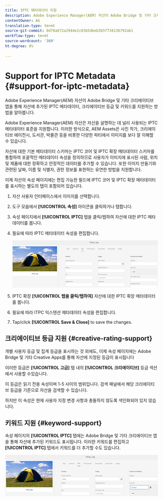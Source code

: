 ```yaml
---
title: IPTC 메타데이터 지원
description: Adobe Experience Manager(AEM) 자산이 Adobe Bridge 및 기타 크리에이티브 앱을 통해 자산에 추가된 IPTC 메타데이터, 크리에이티브 등급 및 키워드를 지원하는 방법을 알아봅니다.
contentOwner: AG
translation-type: tm+mt
source-git-commit: 0d70a672a2944e2c03b54beb3b5f734136792ab1
workflow-type: tm+mt
source-wordcount: '369'
ht-degree: 0%

---
```



# Support for IPTC Metadata {#support-for-iptc-metadata}

Adobe Experience Manager(AEM) 자산이 Adobe Bridge 및 기타 크리에이티브 앱을 통해 자산에 추가된 IPTC 메타데이터, 크리에이티브 등급 및 키워드를 지원하는 방법을 알아봅니다.

Adobe Experience Manager(AEM) 자산은 자산을 설명하는 데 널리 사용되는 IPTC 메타데이터 표준을 지원합니다. 이러한 방식으로, AEM Assets은 사진 작가, 크리에이티브 에이전시, 도서관, 박물관 등을 비롯한 다양한 파티에서 이미지를 보다 잘 이해할 수 있습니다.

자산에 대한 기본 메타데이터 스키마는 IPTC 코어 및 IPTC 확장 메타데이터 스키마를 통합하여 포괄적인 메타데이터 속성을 정의하므로 사용자가 이미지에 표시된 사람, 위치 및 제품에 대한 정확하고 안정적인 데이터를 추가할 수 있습니다. 또한 이미지 만들기와 관련된 날짜, 이름 및 식별자, 권한 정보를 표현하는 유연한 방법을 지원합니다.

이제 자산의 속성 페이지에는 편집 가능한 필드에 IPTC 코어 및 IPTC 확장 메타데이터를 표시하는 별도의 탭이 포함되어 있습니다.

1. 자산 사용자 인터페이스에서 이미지를 선택합니다.
1. 도구 모음에서 **[!UICONTROL 속성]** 아이콘을 클릭하거나 탭합니다.
1. 속성 페이지에서 **[!UICONTROL IPTC]** 탭을 클릭/탭하여 자산에 대한 IPTC 메타데이터를 봅니다.
1. 필요에 따라 IPTC 메타데이터 속성을 편집합니다.

   ![iptc_tab](assets/iptc_tab.png)

1. IPTC 확장 **[!UICONTROL 탭을 클릭/탭하여]** 자산에 대한 IPTC 확장 메타데이터를 봅니다.
1. 필요에 따라 ITPC 익스텐션 메타데이터 속성을 편집합니다.
1. Tap/click **[!UICONTROL Save &amp; Close]** to save the changes.

## 크리에이티브 등급 지원 {#creative-rating-support}

개별 사용자 등급 및 집계 등급을 표시하는 것 외에도, 이제 속성 페이지에는 Adobe Bridge 및 기타 Creative Apps를 통해 자산에 지정된 등급이 표시됩니다

이러한 등급은 **[!UICONTROL 고급]** 탭 내의 **[!UICONTROL 크리에이티브]** 등급 섹션에서 사용할 수있습니다.

이 등급은 읽기 전용 속성이며 1-5 사이의 범위입니다. 검색 패널에서 해당 크리에이티브 등급을 기준으로 자산을 검색할 수 있습니다.

하지만 이 속성은 현재 사용자 지정 변경 사항과 충돌하지 않도록 색인화되어 있지 않습니다.

## 키워드 지원 {#keyword-support}

속성 페이지의 **[!UICONTROL IPTC]** 탭에는 Adobe Bridge 및 기타 크리에이티브 앱을 통해 자산에 추가된 키워드도 표시됩니다. 이러한 키워드를 편집하고 **[!UICONTROL IPTC]** 탭에서 키워드를 더 추가할 수도 있습니다.

![키워드](assets/keywords.png)


